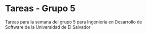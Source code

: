 # Tareas - Grupo 5

Tareas para la semana del grupo 5 para Ingeniería en Desarrollo de Software de la Universidad de El Salvador